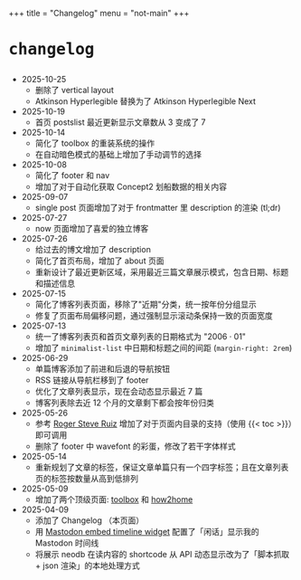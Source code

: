 +++
title = "Changelog"
menu = "not-main"
+++

# <pre>changelog</pre>

- 2025-10-25
  - 删除了 vertical layout
  - Atkinson Hyperlegible 替换为了 Atkinson Hyperlegible Next
- 2025-10-19
  - 首页 postslist 最近更新显示文章数从 3 变成了 7
- 2025-10-14
  - 简化了 toolbox 的重装系统的操作
  - 在自动暗色模式的基础上增加了手动调节的选择
- 2025-10-08
  - 简化了 footer 和 nav
  - 增加了对于自动化获取 Concept2 划船数据的相关内容
- 2025-09-07
  - single post 页面增加了对于 frontmatter 里 description 的渲染 (tl;dr)
- 2025-07-27
  - now 页面增加了喜爱的独立博客
- 2025-07-26
  - 给过去的博文增加了 description
  - 简化了首页布局，增加了 about 页面
  - 重新设计了最近更新区域，采用最近三篇文章展示模式，包含日期、标题和描述信息
- 2025-07-15
  - 简化了博客列表页面，移除了"近期"分类，统一按年份分组显示
  - 修复了页面布局偏移问题，通过强制显示滚动条保持一致的页面宽度
- 2025-07-13
  - 统一了博客列表页和首页文章列表的日期格式为 "2006 · 01"
  - 增加了 `minimalist-list` 中日期和标题之间的间距 (`margin-right: 2rem`)
- 2025-06-29
  - 单篇博客添加了前进和后退的导航按钮
  - RSS 链接从导航栏移到了 footer
  - 优化了文章列表显示，现在会动态显示最近 7 篇
  - 博客列表除去近 12 个月的文章剩下都会按年份归类
- 2025-05-26
  - 参考 [Roger Steve Ruiz](https://write.rog.gr/writing/table-of-contents-for-your-hugo-pages/) 增加了对于页面内目录的支持（使用 \{\{< toc >\}\}）即可调用
  - 删除了 footer 中 wavefont 的彩蛋，修改了若干字体样式
- 2025-05-14
  - 重新规划了文章的标签，保证文章单篇只有一个四字标签；且在文章列表页的标签按数量从高到低排列
- 2025-05-09
  - 增加了两个顶级页面: [toolbox](/toolbox) 和 [how2home](/how2home)
- 2025-04-09
  - 添加了 Changelog （本页面）
  - 用 [Mastodon embed timeline widget](https://gitlab.com/idotj/mastodon-embed-timeline) 配置了「闲话」显示我的 Mastodon 时间线
  - 将展示 neodb 在读内容的 shortcode 从 API 动态显示改为了「脚本抓取 + json 渲染」的本地处理方式
